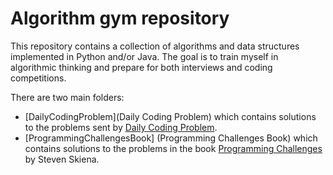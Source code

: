 # Algorithm gym repository

This repository contains a collection of algorithms and data structures implemented in Python and/or Java. The goal is to train myself in algorithmic thinking and prepare for both interviews and coding competitions. 

There are two main folders:
- [DailyCodingProblem](Daily Coding Problem) which contains solutions to the problems sent by [Daily Coding Problem](https://www.dailycodingproblem.com/).
 - [ProgrammingChallengesBook] (Programming Challenges Book) which contains solutions to the problems in the book [Programming Challenges](https://www.amazon.com/Programming-Challenges-Contest-Training-Computer/dp/0387001638) by Steven Skiena.